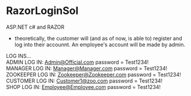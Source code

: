# RazorLoginSol

ASP.NET c# and RAZOR

- theoretically, the customer will (and as of now, is able to) register and log into their accounnt. An employee's account will be made by admin. 

LOG INS... <br />
ADMIN LOG IN: Admin@Official.com  password = Test1234! <br />
MANAGER LOG IN: Manager@Manager.com  password = Test1234! <br />
ZOOKEEPER LOG IN: Zookeeper@Zookeeper.com  password = Test1234! <br />
CUSTOMER LOG IN:  Customer1@zoo.com  password = Test1234! <br />
SHOP LOG IN: Employee@Employee.com  password = Test1234!
